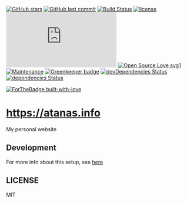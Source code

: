 [![GitHub stars](https://img.shields.io/github/stars/scriptex/atanas.info.svg?style=social&label=Stars)](https://github.com/scriptex/atanas.info)
[![GitHub last commit](https://img.shields.io/github/last-commit/scriptex/atanas.info.svg)](https://github.com/scriptex/atanas.info/commits/master)
[![Build Status](https://travis-ci.org/scriptex/atanas.info.svg?branch=master)](https://travis-ci.org/scriptex/atanas.info)
[![license](https://img.shields.io/github/license/scriptex/atanas.info.svg)](https://github.com/scriptex/atanas.info)
[![Analytics](https://ga-beacon.appspot.com/UA-83446952-1/github.com/scriptex/atanas.info/README.md)](https://github.com/scriptex/atanas.info/)
[![Open Source Love svg1](https://badges.frapsoft.com/os/v1/open-source.svg?v=103)](https://github.com/scriptex/atanas.info/)
[![Maintenance](https://img.shields.io/badge/Maintained%3F-yes-green.svg)](https://github.com/scriptex/atanas.info/graphs/commit-activity)
[![Greenkeeper badge](https://badges.greenkeeper.io/scriptex/atanas.info.svg)](https://greenkeeper.io/)
[![devDependencies Status](https://david-dm.org/scriptex/atanas.info/dev-status.svg)](https://david-dm.org/scriptex/atanas.info?type=dev)
[![dependencies Status](https://david-dm.org/scriptex/atanas.info/status.svg)](https://david-dm.org/scriptex/atanas.info)

[![ForTheBadge built-with-love](http://ForTheBadge.com/images/badges/built-with-love.svg)](https://github.com/scriptex/) 

# https://atanas.info

My personal website

## Development

For more info about this setup, see [here](https://github.com/scriptex/webpack-mpa)

## LICENSE

MIT
